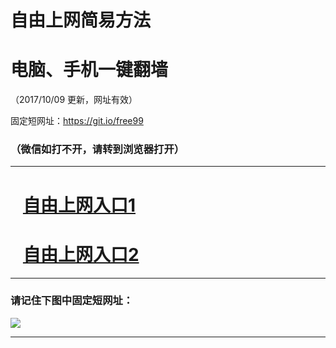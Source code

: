 ﻿# 自由上网简易方法

# 电脑、手机一键翻墙

（2017/10/09 更新，网址有效）

固定短网址：https://git.io/free99

### （微信如打不开，请转到浏览器打开）


***





# &nbsp;&nbsp; <a href="http://ft198344180.fwq-tz-1001.info/fwqtz01.html?t=100900132411 " target="_blank">自由上网入口1</a>
# &nbsp;&nbsp; <a href="http://ft628531958.fwq-tz-1002.info/fwqtz02.html?t=100900132645 " target="_blank">自由上网入口2</a>
***

### 请记住下图中固定短网址：

<img src="https://s3-us-west-2.amazonaws.com/fwq-1001/yjfq-20170905okok.png" /> 


***

